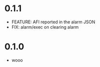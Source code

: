 # 0.1.1
  - FEATURE: AFI reported in the alarm JSON
  - FIX: alarm/exec on clearing alarm

# 0.1.0
  - wooo
